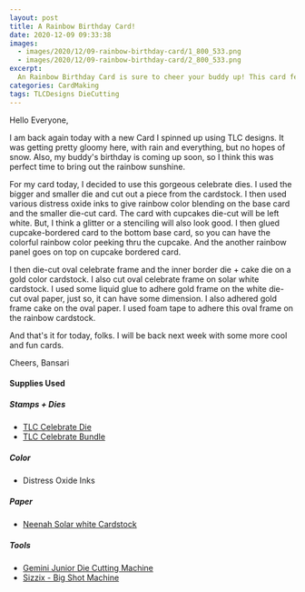 ```yaml
---
layout: post
title: A Rainbow Birthday Card!
date: 2020-12-09 09:33:38
images: 
  - images/2020/12/09-rainbow-birthday-card/1_800_533.png
  - images/2020/12/09-rainbow-birthday-card/2_800_533.png
excerpt:
  An Rainbow Birthday Card is sure to cheer your buddy up! This card feature celebrate dies from TLC Designs
categories: CardMaking
tags: TLCDesigns DieCutting
---
```


Hello Everyone,

I am back again today with a new Card I spinned up using TLC designs. It was getting pretty gloomy here, with rain and everything, but no hopes of snow. Also, my buddy's birthday is coming up soon, so I think this was perfect time to bring out the rainbow sunshine.

For my card today, I decided to use this gorgeous celebrate dies. I used the bigger and smaller die and cut out a piece from the cardstock. I then used various distress oxide inks to give rainbow color blending on the base card and the smaller die-cut card. The card with cupcakes die-cut will be left white. But, I think a glitter or a stenciling will also look good. I then glued cupcake-bordered card to the bottom base card, so you can have the colorful rainbow color peeking thru the cupcake. And the another rainbow panel goes on top on cupcake bordered card. 

I then die-cut oval celebrate frame and the inner border die + cake die on a gold color cardstock. I also cut oval celebrate frame on solar white cardstock. I used some liquid glue to adhere gold frame on the white die-cut oval paper, just so, it can have some dimension. I also adhered gold frame cake on the oval paper. I used foam tape to adhere this oval frame on the rainbow cardstock.

And that's it for today, folks. I will be back next week with some more cool and fun cards. 

Cheers,
Bansari

#### Supplies Used
##### Stamps + Dies
 - [TLC Celebrate Die](https://tlcdesigns.shop/products/celebrate-frame-die)
 - [TLC Celebrate Bundle](https://tlcdesigns.shop/products/clearly-coordinated-celebrate-bundle)

##### Color
 - Distress Oxide Inks

##### Paper
 - [Neenah Solar white Cardstock](https://www.joann.com/classic-crest-250-pk-8.5x11-cardstocks-solar-white/15722937.html)

##### Tools
- [Gemini Junior Die Cutting Machine](https://shareasale.com/m-pr.cfm?merchantid=7429&userid=2594106&productid=776835577&afftrack=)
- [Sizzix - Big Shot Machine](https://shareasale.com/m-pr.cfm?merchantid=7429&userid=2594106&productid=776835577&afftrack=)


 